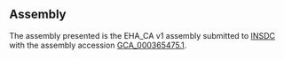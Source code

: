 

Assembly
--------

The assembly presented is the EHA\_CA v1 assembly submitted to
[INSDC](http://www.insdc.org) with the assembly accession
[GCA\_000365475.1](http://www.ebi.ac.uk/ena/data/view/GCA_000365475.1).
